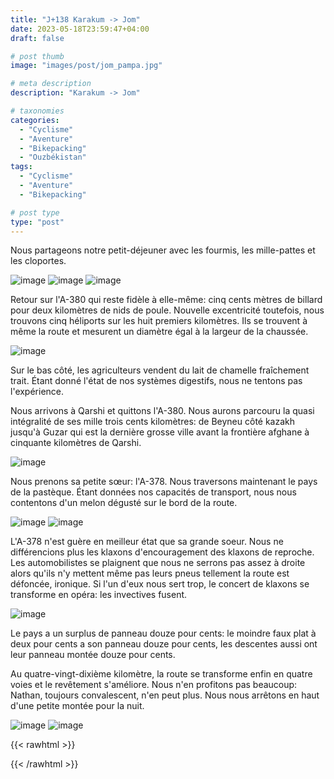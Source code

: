 ```yaml
---
title: "J+138 Karakum -> Jom"
date: 2023-05-18T23:59:47+04:00
draft: false

# post thumb
image: "images/post/jom_pampa.jpg"

# meta description
description: "Karakum -> Jom"

# taxonomies
categories:
  - "Cyclisme" 
  - "Aventure" 
  - "Bikepacking"
  - "Ouzbékistan" 
tags:
  - "Cyclisme" 
  - "Aventure" 
  - "Bikepacking" 

# post type
type: "post"
---
```


Nous partageons notre petit-déjeuner avec les fourmis, les mille-pattes et les cloportes. 

![image](../../images/post/jom_cloporte.jpg)
![image](../../images/post/jom_1000.jpg)
![image](../../images/post/jom_campmatin.jpg)

Retour sur l'A-380 qui reste fidèle à elle-même: cinq cents mètres de billard pour deux kilomètres de nids de poule. Nouvelle excentricité toutefois, nous trouvons cinq héliports sur les huit premiers kilomètres. Ils se trouvent à même la route et mesurent un diamètre égal à la largeur de la chaussée. 

![image](../../images/post/jom_h.jpg)

Sur le bas côté, les agriculteurs vendent du lait de chamelle fraîchement trait. Étant donné l'état de nos systèmes digestifs, nous ne tentons pas l'expérience. 

Nous arrivons à Qarshi et quittons l'A-380. Nous aurons parcouru la quasi intégralité de ses mille trois cents kilomètres: de Beyneu côté kazakh jusqu'à Guzar qui est la dernière grosse ville avant la frontière afghane à cinquante kilomètres de Qarshi. 

![image](../../images/post/jom_chevalet.jpg)

Nous prenons sa petite sœur: l'A-378. Nous traversons maintenant le pays de la pastèque. Étant données nos capacités de transport, nous nous contentons d'un melon dégusté sur le bord de la route.

![image](../../images/post/jom_pasteque.jpg)
![image](../../images/post/jom_pasteques.jpg)

L'A-378 n'est guère en meilleur état que sa grande soeur. Nous ne différencions plus les klaxons d'encouragement des klaxons de reproche. Les automobilistes se plaignent que nous ne serrons pas assez à droite alors qu'ils n'y mettent même pas leurs pneus tellement la route est défoncée, ironique. Si l'un d'eux nous sert trop, le concert de klaxons se transforme en opéra: les invectives fusent. 

![image](../../images/post/jom_12.jpg)

Le pays a un surplus de panneau douze pour cents: le moindre faux plat à deux pour cents a son panneau douze pour cents, les descentes aussi ont leur panneau montée douze pour cents. 

Au quatre-vingt-dixième kilomètre, la route se transforme enfin en quatre voies et le revêtement s'améliore. Nous n'en profitons pas beaucoup: Nathan, toujours convalescent, n'en peut plus. Nous nous arrêtons en haut d'une petite montée pour la nuit. 

![image](../../images/post/jom_camp.jpg)
![image](../../images/post/jom_coucher.jpg)

{{< rawhtml >}}
<div class="strava-embed-placeholder" data-embed-type="activity" data-embed-id="9105291549"></div><script src="https://strava-embeds.com/embed.js"></script>
{{< /rawhtml >}}
